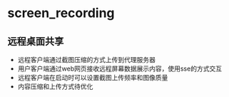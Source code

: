 # screen_recording
## 远程桌面共享
- 远程客户端通过截图压缩的方式上传到代理服务器
- 用户客户端通过web网页接收远程屏幕数据展示内容，使用sse的方式交互
- 远程客户端在启动时可以设置截图上传频率和图像质量
- 内容压缩和上传方式待优化
